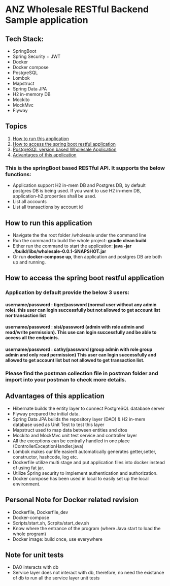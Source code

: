 
# ANZ Wholesale RESTful Backend Sample application
## Tech Stack:
* SpringBoot
* Spring Security + JWT
* Docker
* Docker compose
* PostgreSQL
* Lombok
* Mapstruct
* Spring Data JPA
* H2 in-memory DB
* Mockito
* MockMvc
* Flyway

## Topics
1. [How to run this application](#How-to-run-this-application)
2. [How to access the spring boot restful application](#How-to-access-the-spring-boot-restful-application)
3. [PostgreSQL version based Wholesale Application](#PostgreSQL-version-based-Wholesale-Application)
4. [Advantages of this application](#Advantages-of-this-application)

### This is the springBoot based RESTful API. It supports the below functions:

* Application support H2 in-mem DB and Postgres DB, by default postgres DB is being used. If you want to use H2 in-mem DB, application-h2.properties shall be used.
* List all accounts
* List all transactions by account id


## How to run this application

* Navigate the the root folder /wholesale under the command line
* Run the command to build the whole project: **gradle clean build**
* Either run the command to start the application: **java -jar ./build/libs/wholesale-0.0.1-SNAPSHOT.jar**
* Or run **docker-compose up**, then application and postgres DB are both up and running.

## How to access the spring boot restful application
### Application by default provide the below 3 users:
#### username/password : tiger/password  (normal user without any admin role). this user can login successfully but not allowed to get account list nor transaction list
#### username/password : sisi/password  (admin with role admin and read/write permission). This use can login successfully and be able to access all the endpoints.
#### username/password : cathy/password  (group admin with role group admin and only read permission) This user can login successfully and allowed to get account list but not allowed to get transaction list.


### Please find the postman collection file in postman folder and import into your postman to check more details.


## Advantages of this application
* Hibernate builds the entity layer to connect PostgreSQL database server
* Flyway prepared the initial data.
* Spring Data JPA builds the repository layer (DAO) & H2 in-mem database used as Unit Test to test this layer
* Mapstruct used to map data between entities and dtos
* Mockito and MockMvc unit test service and controller layer
* All the exceptions can be centrally handled in one place (ControllerExceptionHandler.java)
* Lombok makes our life easierIt automatically generates getter,setter, constructor, hashcode, log etc.
* Dockerfile utilize multi stage and put application files into docker instead of using fat jar.
* Utilize Spring security to implement authentication and authorization. 
* Docker compose has been used in local to easily set up the local environment.


## Personal Note for Docker related revision
* Dockerfile, Dockerfile_dev
* Docker-compose
* Scripts/start.sh, Scrpits/start_dev.sh
* Know where the entrance of the program (where Java start to load the whole program)
* Docker image: build once, use everywhere

## Note for unit tests
* DAO interacts with db
* Service layer does not interact with db, therefore, no need the existance of db to run all the service layer unit tests
